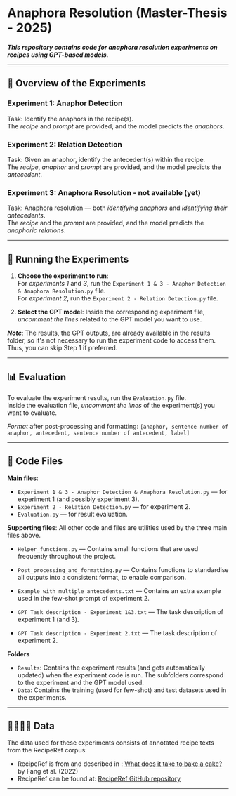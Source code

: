 # Anaphora Resolution (Master-Thesis - 2025)

***This repository contains code for anaphora resolution experiments on recipes using GPT-based models.***

---  

## 🤖 Overview of the Experiments

### **Experiment 1: Anaphor Detection**
Task: Identify the anaphors in the recipe(s).  
The *recipe* and *prompt* are provided, and the model predicts the *anaphors*.

### **Experiment 2: Relation Detection**
Task: Given an anaphor, identify the antecedent(s) within the recipe.  
The *recipe*, *anaphor* and *prompt* are provided, and the model predicts the *antecedent*.

### **Experiment 3: Anaphora Resolution** - not available (yet)
Task: Anaphora resolution — both *identifying anaphors* and *identifying their antecedents*.  
The *recipe* and the *prompt* are provided, and the model predicts the *anaphoric relations*.

---  

## 🚀 Running the Experiments

1. **Choose the experiment to run**:  
   For *experiments 1* and *3*, run the `Experiment 1 & 3 - Anaphor Detection & Anaphora Resolution.py` file.  
   For *experiment 2*, run the `Experiment 2 - Relation Detection.py` file.

2. **Select the GPT model**:
   Inside the corresponding experiment file, *uncomment the lines* related to the GPT model you want to use.  

***Note***: The results, the GPT outputs, are already available in the results folder, so it's not necessary to run the experiment code to access them. Thus, you can skip Step 1 if preferred.

---

## 📊 Evaluation
To evaluate the experiment results, run the `Evaluation.py` file.  
Inside the evaluation file, *uncomment the lines* of the experiment(s) you want to evaluate.  

*Format* after post-processing and formatting: ``` [anaphor, sentence number of anaphor, antecedent, sentence number of antecedent, label] ```

---

## 📂 Code Files
**Main files**:
  - `Experiment 1 & 3 - Anaphor Detection & Anaphora Resolution.py` — for experiment 1 (and possibly experiment 3).
  - `Experiment 2 - Relation Detection.py` — for experiment 2.
  - `Evaluation.py` — for result evaluation.

**Supporting files**: All other code and files are utilities used by the three main files above.
- `Helper_functions.py` — Contains small functions that are used frequently throughout the project.
- `Post_processing_and_formatting.py` — Contains functions to standardise all outputs into a consistent format, to enable comparison.
  
- `Example with multiple antecedents.txt` — Contains an extra example used in the few-shot prompt of experiment 2.
- `GPT Task description - Experiment 1&3.txt` — The task description of experiment 1 (and 3).
- `GPT Task description - Experiment 2.txt` — The task description of experiment 2.

**Folders**
- `Results`: Contains the experiment results (and gets automatically updated) when the experiment code is run. The subfolders correspond to the experiment and the GPT model used.
- `Data`: Contains the training (used for few-shot) and test datasets used in the experiments.
---

## 👩🏻‍🍳🍳 Data  
The data used for these experiments consists of annotated recipe texts from the RecipeRef corpus:   
- RecipeRef is from and described in : [What does it take to bake a cake?](https://aclanthology.org/2022.findings-acl.275/) by Fang et al. (2022)
- RecipeRef can be found at: [RecipeRef GitHub repository](https://github.com/biaoyanf/RecipeRef/tree/main/data)
---




